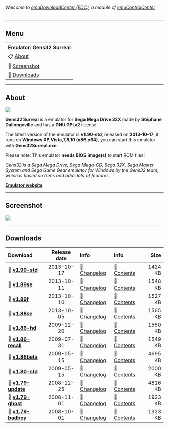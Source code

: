 ###### Welcome to [emuDownloadCenter (EDC)](https://github.com/PhoenixInteractiveNL/emuDownloadCenter/wiki/), a module of [emuControlCenter](https://github.com/PhoenixInteractiveNL/emuControlCenter/wiki/)
***
## Menu
| **Emulator: Gens32 Surreal** |
|:---------|
| :clipboard: [About](#about) |
| :sunrise: [Screenshot](#screenshot) |
| :floppy_disk: [Downloads](#downloads) |
***
## About
![](https://github.com/PhoenixInteractiveNL/emuDownloadCenter/wiki/images_emulator/gens32_logo_200.jpg)

**Gens32 Surreal** is a emulator for **Sega Mega Drive 32X** made by **Stéphane Dallongeville** and has a **GNU GPLv2** license.

The latest version of the emulator is **v1.90-std**, released on **2013-10-17**, it runs on **Windows XP,Vista,7,8,10 (x86,x64)**, you can start this emulator with **Gens32Surreal.exe**.

Please note: This emulator **needs BIOS image(s)** to start ROM files!

_Gens32 is a Sega Mega Drive, Sega Mega-CD, Sega 32X, Sega Master System and Sega Game Gear emulator for Windows by the Gens32 team, which is based on Gens and adds lots of features._

[**Emulator website**](http://gens.consolemul.com)
***
## Screenshot
![](https://raw.githubusercontent.com/PhoenixInteractiveNL/emuDownloadCenter/master/hooks/gens32/screen.jpg)
***
## Downloads
| Download | Release date  | Info       | Info       | Size       |
|:---------|:-------------:|:-----------|:-----------|-----------:|
| :floppy_disk: [**v1.90-std**](https://github.com/PhoenixInteractiveNL/edc-repo0001/raw/master/gens32/1.90-std.7z) | 2013-10-17 | :page_facing_up: [Changelog](https://github.com/PhoenixInteractiveNL/edc-repo0001/blob/master/gens32/1.90-std_changelog.txt) | :mag_right: [Contents](https://github.com/PhoenixInteractiveNL/edc-repo0001/blob/master/gens32/1.90-std_contents.txt) | 1424 KB |
| :floppy_disk: [**v1.89se**](https://github.com/PhoenixInteractiveNL/edc-repo0001/raw/master/gens32/1.89se.7z) | 2013-10-11 | :page_facing_up: [Changelog](https://github.com/PhoenixInteractiveNL/edc-repo0001/blob/master/gens32/1.89se_changelog.txt) | :mag_right: [Contents](https://github.com/PhoenixInteractiveNL/edc-repo0001/blob/master/gens32/1.89se_contents.txt) | 1548 KB |
| :floppy_disk: [**v1.89f**](https://github.com/PhoenixInteractiveNL/edc-repo0001/raw/master/gens32/1.89f.7z) | 2013-10-10 | :page_facing_up: [Changelog](https://github.com/PhoenixInteractiveNL/edc-repo0001/blob/master/gens32/1.89f_changelog.txt) | :mag_right: [Contents](https://github.com/PhoenixInteractiveNL/edc-repo0001/blob/master/gens32/1.89f_contents.txt) | 1527 KB |
| :floppy_disk: [**v1.88se**](https://github.com/PhoenixInteractiveNL/edc-repo0001/raw/master/gens32/1.88se.7z) | 2013-10-05 | :page_facing_up: [Changelog](https://github.com/PhoenixInteractiveNL/edc-repo0001/blob/master/gens32/1.88se_changelog.txt) | :mag_right: [Contents](https://github.com/PhoenixInteractiveNL/edc-repo0001/blob/master/gens32/1.88se_contents.txt) | 1565 KB |
| :floppy_disk: [**v1.86-hd**](https://github.com/PhoenixInteractiveNL/edc-repo0001/raw/master/gens32/1.86-hd.7z) | 2009-12-20 | :page_facing_up: [Changelog](https://github.com/PhoenixInteractiveNL/edc-repo0001/blob/master/gens32/1.86-hd_changelog.txt) | :mag_right: [Contents](https://github.com/PhoenixInteractiveNL/edc-repo0001/blob/master/gens32/1.86-hd_contents.txt) | 1550 KB |
| :floppy_disk: [**v1.86-recall**](https://github.com/PhoenixInteractiveNL/edc-repo0001/raw/master/gens32/1.86-recall.7z) | 2009-07-31 | :page_facing_up: [Changelog](https://github.com/PhoenixInteractiveNL/edc-repo0001/blob/master/gens32/1.86-recall_changelog.txt) | :mag_right: [Contents](https://github.com/PhoenixInteractiveNL/edc-repo0001/blob/master/gens32/1.86-recall_contents.txt) | 1549 KB |
| :floppy_disk: [**v1.86beta**](https://github.com/PhoenixInteractiveNL/edc-repo0001/raw/master/gens32/1.86beta.7z) | 2009-05-15 | :page_facing_up: [Changelog](https://github.com/PhoenixInteractiveNL/edc-repo0001/blob/master/gens32/1.86beta_changelog.txt) | :mag_right: [Contents](https://github.com/PhoenixInteractiveNL/edc-repo0001/blob/master/gens32/1.86beta_contents.txt) | 4695 KB |
| :floppy_disk: [**v1.80-std**](https://github.com/PhoenixInteractiveNL/edc-repo0001/raw/master/gens32/1.80-std.7z) | 2009-05-15 | :page_facing_up: [Changelog](https://github.com/PhoenixInteractiveNL/edc-repo0001/blob/master/gens32/1.80-std_changelog.txt) | :mag_right: [Contents](https://github.com/PhoenixInteractiveNL/edc-repo0001/blob/master/gens32/1.80-std_contents.txt) | 2000 KB |
| :floppy_disk: [**v1.79-update**](https://github.com/PhoenixInteractiveNL/edc-repo0001/raw/master/gens32/1.79-update.7z) | 2008-12-25 | :page_facing_up: [Changelog](https://github.com/PhoenixInteractiveNL/edc-repo0001/blob/master/gens32/1.79-update_changelog.txt) | :mag_right: [Contents](https://github.com/PhoenixInteractiveNL/edc-repo0001/blob/master/gens32/1.79-update_contents.txt) | 4816 KB |
| :floppy_disk: [**v1.79-ghost**](https://github.com/PhoenixInteractiveNL/edc-repo0001/raw/master/gens32/1.79-ghost.7z) | 2008-11-01 | :page_facing_up: [Changelog](https://github.com/PhoenixInteractiveNL/edc-repo0001/blob/master/gens32/1.79-ghost_changelog.txt) | :mag_right: [Contents](https://github.com/PhoenixInteractiveNL/edc-repo0001/blob/master/gens32/1.79-ghost_contents.txt) | 1923 KB |
| :floppy_disk: [**v1.79-badboy**](https://github.com/PhoenixInteractiveNL/edc-repo0001/raw/master/gens32/1.79-badboy.7z) | 2008-10-01 | :page_facing_up: [Changelog](https://github.com/PhoenixInteractiveNL/edc-repo0001/blob/master/gens32/1.79-badboy_changelog.txt) | :mag_right: [Contents](https://github.com/PhoenixInteractiveNL/edc-repo0001/blob/master/gens32/1.79-badboy_contents.txt) | 1923 KB |
